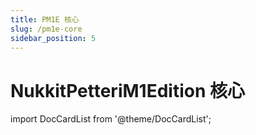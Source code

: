 ```yaml
---
title: PM1E 核心
slug: /pm1e-core
sidebar_position: 5
---
```


# NukkitPetteriM1Edition 核心

import DocCardList from '@theme/DocCardList';

<DocCardList />
